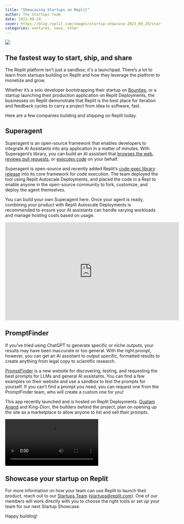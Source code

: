 ```yaml
---
title: "Showcasing Startups on Replit"
author: The Startups Team
date: 2023-09-29
cover: https://blog.replit.com/images/startup-showcase-2023_09_29/startup-showcase-2023_09_29-cover.jpg
categories: ventures, news, other
---
```


![](/images/startup-showcase-2023_09_29/startup-showcase-2023_09_29-cover.jpg)

## The fastest way to start, ship, and share 

The Replit platform isn't just a sandbox; it's a launchpad. There’s a lot to learn from startups building on Replit and how they leverage the platform to monetize and grow.

Whether it’s a solo developer bootstrapping their startup on [Bounties](https://replit.com/bounties?utm_source=blog&utm_campaign=startup_showcase-2023-09-29), or a startup launching their production application on Replit Deployments, the businesses on Replit demonstrate that Replit is the best place for iteration and feedback cycles to carry a project from idea to software, fast.

Here are a few companies building and shipping on Replit today.

## Superagent

Superagent is an open-source framework that enables developers to integrate AI Assistants into any application in a matter of minutes. With Superagent’s library, you can build an AI assistant that [browses the web](https://replit.com/@homanp/Superagent-Browser-Assistant?utm_source=blog&utm_campaign=startup_showcase-2023-09-29), [reviews pull requests](https://replit.com/@homanp/Virtual-Pull-Request-Reviewer?utm_source=blog&utm_campaign=startup_showcase-2023-09-29), or [executes code](https://replit.com/@homanp/Superagent-Code-Executor?utm_source=blog&utm_campaign=startup_showcase-2023-09-29) on your behalf.

Superagent is open-source and recently added Replit’s [code-exec library release](https://blog.replit.com/ai-agents-code-execution?utm_source=blog&utm_campaign=startup_showcase-2023-09-29) into its core framework for code execution. The team deployed the tool using Replit Autoscale Deployments, and placed the code in a Repl to enable anyone in the open-source community to fork, customize, and deploy the agent themselves.

You can build your own Superagent here. Once your agent is ready, combining your product with Replit Autoscale Deployments is recommended to ensure your AI assistants can handle varying workloads and manage hosting costs based on usage.

<div style="text-align: center;"><iframe width="560" height="315" src="https://www.youtube.com/embed/_NasF6dFtSg?si=hiBjlJXuH12N87w9" title="YouTube video player" frameborder="0" allow="accelerometer; autoplay; clipboard-write; encrypted-media; gyroscope; picture-in-picture; web-share" allowfullscreen></iframe></div>

## PromptFinder

If you’ve tried using ChatGPT to generate specific or niche outputs, your results may have been inaccurate or too general. With the right prompt, however, you can get an AI assistant to output specific, formatted results to create anything from legal copy to scientific research.

[PromptFinder](https://promptfinder.in/) is a new website for discovering, testing, and requesting the best prompts for LLMs and general AI assistants. You can find a few examples on their website and use a sandbox to test the prompts for yourself. If you can’t find a prompt you need, you can request one from the PromptFinder team, who will create a custom one for you!

This app recently launched and is hosted on Replit Deployments. [Guatam Anand](https://replit.com/@CoderGautamYT) and King-Diorr, the builders behind the project, plan on opening up the site as a marketplace to allow anyone to list and sell their prompts.

![PromptFinder](/images/startup-showcase-2023_09_29/PromptFinder-Final-Web.mp4)

## Showcase your startup on Replit

For more information on how your team can use Replit to launch their product, reach out to our [Startups Team](mailto:startups@replit.com) (startups@replit.com). One of our members will work directly with you to choose the right tools or set up your team for our next Startup Showcase.

Happy building!

